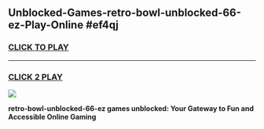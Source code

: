 
## Unblocked-Games-retro-bowl-unblocked-66-ez-Play-Online #ef4qj
<h3>
<a href="https://news.freeplayer.one?title=retro-bowl-unblocked-66-ez&ref=3">CLICK TO PLAY</a></h3>
<hr>

<h3>
<a href="https://news.freeplayer.one?title=retro-bowl-unblocked-66-ez&ref=3">CLICK 2 PLAY</a>
  
</h3>

<a href="https://news.freeplayer.one?title=retro-bowl-unblocked-66-ez&ref=3"><img src="https://clearcache.store/games.png"></a>


**retro-bowl-unblocked-66-ez games unblocked: Your Gateway to Fun and Accessible Online Gaming**
